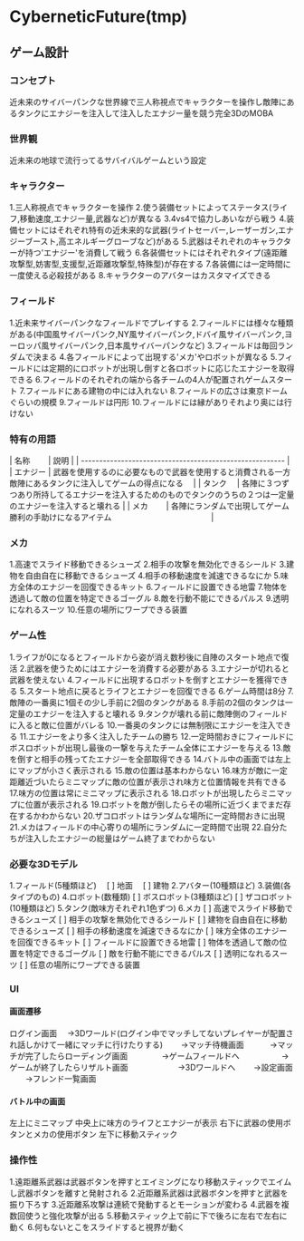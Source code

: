 # CyberneticFuture(tmp)


## ゲーム設計


### コンセプト
近未来のサイバーパンクな世界線で三人称視点でキャラクターを操作し敵陣にあるタンクにエナジーを注入して注入したエナジー量を競う完全3DのMOBA


### 世界観
近未来の地球で流行ってるサバイバルゲームという設定


### キャラクター
1.三人称視点でキャラクターを操作
2.使う装備セットによってステータス(ライフ,移動速度,エナジー量,武器など)が異なる
3.4vs4で協力しあいながら戦う
4.装備セットにはそれぞれ特有の近未来的な武器(ライトセーバー,レーザーガン,エナジーブースト,高エネルギーグローブなど)がある
5.武器はそれぞれのキャラクターが持つ'エナジー'を消費して戦う
6.各装備セットにはそれぞれタイプ(遠距離攻撃型,妨害型,支援型,近距離攻撃型,特殊型)が存在する
7.各装備には一定時間に一度使える必殺技がある
8.キャラクターのアバターはカスタマイズできる


### フィールド
1.近未来サイバーパンクなフィールドでプレイする
2.フィールドには様々な種類がある(中国風サイバーパンク,NY風サイバーパンク,ドバイ風サイバーパンク,ヨーロッパ風サイバーパンク,日本風サイバーパンクなど)
3.フィールドは毎回ランダムで決まる
4.各フィールドによって出現する'メカ'やロボットが異なる
5.フィールドには定期的にロボットが出現し倒すと各ロボットに応じたエナジーを取得できる
6.フィールドのそれぞれの端から各チームの4人が配置されゲームスタート
7.フィールドにある建物の中には入れない
8.フィールドの広さは東京ドームぐらいの規模
9.フィールドは円形
10.フィールドには縁がありそれより奥には行けない


### 特有の用語
| 名称　 　| 説明                               |
| -------------------------------------------------------- |
| エナジー | 武器を使用するのに必要なもので武器を使用すると消費される一方敵陣にあるタンクに注入してゲームの得点になる      　|
| タンク 　| 各陣に３つずつあり所持してるエナジーを注入するためのものでタンクのうちの２つは一定量のエナジーを注入すると壊れる |
| メカ　　 | 各陣にランダムで出現してゲーム勝利の手助けになるアイテム　　　　　　　　　                        　　　    |


### メカ
1.高速でスライド移動できるシューズ
2.相手の攻撃を無効化できるシールド
3.建物を自由自在に移動できるシューズ
4.相手の移動速度を減速できるなにか
5.味方全体のエナジーを回復できるキット
6.フィールドに設置できる地雷
7.物体を透過して敵の位置を特定できるゴーグル
8.敵を行動不能にできるパルス
9.透明になれるスーツ
10.任意の場所にワープできる装置


### ゲーム性
1.ライフが0になるとフィールドから姿が消え数秒後に自陣のスタート地点で復活
2.武器を使うためにはエナジーを消費する必要がある
3.エナジーが切れると武器を使えない
4.フィールドに出現するロボットを倒すとエナジーを獲得できる
5.スタート地点に戻るとライフとエナジーを回復できる
6.ゲーム時間は8分
7.敵陣の一番奥に1個その少し手前に2個のタンクがある
8.手前の2個のタンクは一定量のエナジーを注入すると壊れる
9.タンクが壊れる前に敵陣側のフィールドに入ると敵に位置がバレる
10.一番奥のタンクには無制限にエナジーを注入できる
11.エナジーをより多く注入したチームの勝ち
12.一定時間おきにフィールドにボスロボットが出現し最後の一撃を与えたチーム全体にエナジーを与える
13.敵を倒すと相手の残ってたエナジーを全部取得できる
14.バトル中の画面では左上にマップが小さく表示される
15.敵の位置は基本わからない
16.味方が敵に一定距離近づいたらミニマップに敵の位置が表示され味方と位置情報を共有できる
17.味方の位置は常にミニマップに表示される
18.ロボットが出現したらミニマップに位置が表示される
19.ロボットを敵が倒したらその場所に近づくまでまだ存在するかわからない
20.ザコロボットはランダムな場所に一定時間おきに出現
21.メカはフィールドの中心寄りの場所にランダムに一定時間で出現
22.自分たちが注入したエナジーの総量はゲーム終了までわからない


### 必要な3Dモデル
1.フィールド(5種類ほど)
　[ ] 地面
　[ ] 建物
2.アバター(10種類ほど)
3.装備(各タイプのもの)
4.ロボット(数種類)
  [ ] ボスロボット(3種類ほど)
  [ ] ザコロボット(10種類ほど)
5.タンク(敵味方それぞれ1色ずつ)
6.メカ
  [ ] 高速でスライド移動できるシューズ
  [ ] 相手の攻撃を無効化できるシールド
  [ ] 建物を自由自在に移動できるシューズ
  [ ] 相手の移動速度を減速できるなにか
  [ ] 味方全体のエナジーを回復できるキット
  [ ] フィールドに設置できる地雷
  [ ] 物体を透過して敵の位置を特定できるゴーグル
  [ ] 敵を行動不能にできるパルス
  [ ] 透明になれるスーツ
  [ ] 任意の場所にワープできる装置


### UI

#### 画面遷移
ログイン画面
　→3Dワールド(ログイン中でマッチしてないプレイヤーが配置され話しかけて一緒にマッチに行けたりする)
　　→マッチ待機画面
　　　→マッチが完了したらローディング画面
　　　　→ゲームフィールドへ
　　　　　→ゲームが終了したらリザルト画面
　　　　　　→3Dワールドへ
　　→設定画面
　　→フレンド一覧画面

#### バトル中の画面
左上にミニマップ
中央上に味方のライフとエナジーが表示
右下に武器の使用ボタンとメカの使用ボタン
左下に移動スティック


### 操作性
1.遠距離系武器は武器ボタンを押すとエイミングになり移動スティックでエイムし武器ボタンを離すと発射される
2.近距離系武器は武器ボタンを押すと武器を振り下ろす
3.近距離系攻撃は連続で発動するとモーションが変わる
4.武器を複数回使うと強化攻撃が出る
5.移動スティック上で前に下で後ろに左右で左右に動く
6.何もないとこをスライドすると視界が動く
